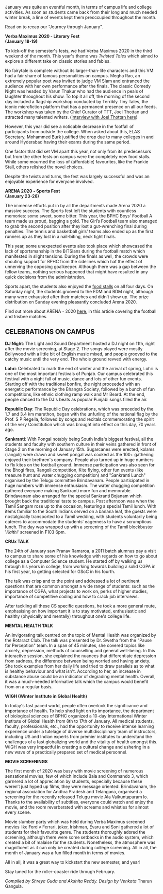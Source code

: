 <p><!-- wp:paragraph --></p>
<p>January was quite an eventful month, in terms of campus life and college activities. As soon as students came back from their long and much needed winter break, a line of events kept them preoccupied throughout the month.</p>
<p><!-- /wp:paragraph --></p>
<p><!-- wp:paragraph --></p>
<p>Read on to recap our “Journey through January”.</p>
<p><!-- /wp:paragraph --></p>
<p><!-- wp:paragraph --></p>
<p><strong>Verba Maximus 2020 - Literary Fest</strong><br /><strong>(January 18-19)</strong></p>
<p><!-- /wp:paragraph --></p>
<p><!-- wp:paragraph --></p>
<p>To kick-off the semester's fests, we had Verba Maximus 2020 in the third weekend of the month. This year's theme was <em>Twisted Tales</em> which aimed to explore a different take on classic stories and fables. </p>
<p><!-- /wp:paragraph --></p>
<p><!-- wp:paragraph --></p>
<p>No fairytale is complete without its larger-than-life characters and this VM had a fair share of famous personalities on campus. Megha Rao, an extremely popular poet was invited to judge VM Slam and entranced the audience with her own performance after the finals. The classic Comedy Night was headed by Varun Thakur who had the audience in peals of laughter throughout his show. To top it all off, the morning of the second day included a flagship workshop conducted by Terribly Tiny Tales, the iconic microfiction platform that has a permanent presence on all our feeds. The workshop was taken by the Chief Curator of TTT, Joel Thottan and attracted many talented writers. (<a href="https://bitshyd.news.blog/2020/02/01/interview-with-ttt-chief-curator-joel-thottan/">interview with Joel Thottan here</a>)</p>
<p><!-- /wp:paragraph --></p>
<p><!-- wp:paragraph --></p>
<p>However, this year did see a noticable decrease in the footfall of participants from outside the college. When asked about this, ELAS Secretary, Mohammed Burk justified the drop due to many colleges in and around Hyderabad having their exams during the same period.</p>
<p><!-- /wp:paragraph --></p>
<p><!-- wp:paragraph --></p>
<p>One factor that did set VM apart this year, not only from its predecessors but from the other fests on campus were the completely new food stalls. While some mourned the loss of (affordable) favourites, like the Frankie Stall, others relished the novel choices. </p>
<p><!-- /wp:paragraph --></p>
<p><!-- wp:paragraph --></p>
<p>Despite the twists and turns, the fest was largely successful and was an enjoyable experience for everyone involved.</p>
<p><!-- /wp:paragraph --></p>
<p><!-- wp:paragraph --></p>
<p><strong>ARENA 2020</strong> <strong>- Sports Fest<br />(January 23-26)</strong> </p>
<p><!-- /wp:paragraph --></p>
<p><!-- wp:paragraph --></p>
<p>The immense efforts put in by all the departments made Arena 2020 a massive success. The Sports fest left the students with countless memories: some sweet, some bitter. This year, the BPHC Boys' Football A team made us proud, bagging a gold. The Girl’s Football team also managed to grab the second position after they lost a gut-wrenching final during penalties. The tennis and basketball girls’ teams also ended up as the first runners up as they lost in a nail-biting, neck tight finals.</p>
<p><!-- /wp:paragraph --></p>
<p><!-- wp:paragraph --></p>
<p>This year, some unexpected events also took place which showcased the lack of sportsmanship in the BITSians during the football match which manifested in slight tensions. During the finals as well, the crowds were shouting support for BPHC from the sidelines which haf the effect of unnerving the opposing goalkeeper. Although there was a gap between the fellow teams, nothing serious happened that might have resulted in any quick decisions from the administration.</p>
<p><!-- /wp:paragraph --></p>
<p><!-- wp:paragraph --></p>
<p>Sports apart, the students also enjoyed the <a href="https://bitshyd.news.blog/2020/01/24/arena-2020-food-stalls-review/">food stalls</a> on all four days. On Saturday night, the students grooved to the EDM and BDM night, although many were exhausted after their matches and didn’t show up. The prize distribution on Sunday evening pleasantly concluded Arena 2020. </p>
<p><!-- /wp:paragraph --></p>
<p><!-- wp:paragraph --></p>
<p>Find out more about ARENA - 2020 <a href="https://bitshyd.news.blog/2020/02/06/arena-2020-football/">here</a>, in this article covering the football and frisbee matches.</p>
<p><!-- /wp:paragraph --></p>
<p><!-- wp:heading --></p>
<h2><strong>CELEBRATIONS ON CAMPUS</strong></h2>
<p><!-- /wp:heading --></p>
<p><!-- wp:paragraph --></p>
<p><strong>DJ Night</strong>: The Light and Sound Department hosted a DJ night on 11th, right after the movie screening, at Stage 2. The songs played were mostly Bollywood with a little bit of English music mixed, and people grooved to the catchy music until the very end. The whole ground revved with energy.</p>
<p><!-- /wp:paragraph --></p>
<p><!-- wp:paragraph --></p>
<p><strong>Lohri</strong>: Celebrated to mark the end of winter and the arrival of spring, Lohri is one of the most important festivals of Punjab. Our campus celebrated this festival with a night full of music, dance and lots of other fun events. Starting off with the traditional bonfire, the night proceeded with an energetic performance by the Bhangra Society, followed by a bunch of fun competitions, like ethnic clothing ramp walk and Mr Beard. At the end, people danced to the DJ's beats as popular Punjabi songs filled the air.</p>
<p><!-- /wp:paragraph --></p>
<p><!-- wp:paragraph --></p>
<p><strong>Republic Day</strong>: The Republic Day celebrations, which was preceded by the 1.7 and 3.4 km marathon, began with the unfurling of the national flag by the Prof. S P Regella, followed by songs and recitals commemorating the spirit of the very Constitution which was brought into effect on this day, 70 years ago.</p>
<p><!-- /wp:paragraph --></p>
<p><!-- wp:paragraph --></p>
<p><strong>Sankranti</strong>: With Pongal notably being South India's biggest festival, all the students and faculty with southern culture in their veins gathered in front of Stage 2 on the morning of January 15th. Sugarcanes were erected, kolams (rangoli) were drawn and sweet pongal was cooked as the 100+ gathering enjoyed their brethren's company. People also turned up in huge numbers to fly kites on the football ground. Immense participation was also seen for the Bhogi fires, Rangoli competition, Kite flying, other fun events (like treasure hunt and water chugging competition) and "Sankranti Lunch" organised by the Telugu committee Brindavanam. People participated in huge numbers with immense enthusiasm. The water chugging competition gathered everyone making Sankranti more fun and memorable. Brindavanam also arranged for the special Sankranti Bojanam which brought back the traditional taste to campus. Post afternoon was when the Tamil Sangam rose up to the occasion, featuring a special Tamil lunch. With items familiar to the South Indians served on a banana leaf, the guests were nostalgically transported to a Tamil wedding, with students voluntarily being caterers to accommodate the students’ eagerness to have a scrumptious lunch. The day was wrapped up with a screening of the Tamil blockbuster '<em>Kaithi</em>' screened in F103 6pm.</p>
<p><!-- /wp:paragraph --></p>
<p><!-- wp:paragraph --></p>
<p><strong>CRUx TALK</strong></p>
<p><!-- /wp:paragraph --></p>
<p><!-- wp:paragraph --></p>
<p>The 24th of January saw Pranav Ramaroa, a 2011 batch alumnus pay a visit to campus to share some of his knowledge with regards on how to go about college as a Computer Science student. He started off by walking us through his years in college, from working towards building a solid CGPA in his first year, to getting selected for GSoC in his fourth.&nbsp;</p>
<p><!-- /wp:paragraph --></p>
<p><!-- wp:paragraph --></p>
<p>The talk was crisp and to the point and addressed a lot of pertinent questions that are common amongst a wide range of students: such as the importance of CGPA, what projects to work on, perks of higher studies, importance of competitive coding and how to crack job interviews.&nbsp;</p>
<p><!-- /wp:paragraph --></p>
<p><!-- wp:paragraph --></p>
<p>After tackling all these CS specific questions, he took a more general route, emphasising on how important it is to stay motivated, enthusiastic and healthy (physically and mentally) throughout one's college life.&nbsp;&nbsp;</p>
<p><!-- /wp:paragraph --></p>
<p><!-- wp:paragraph --></p>
<p><strong>MENTAL HEALTH TALK</strong><strong>&nbsp; &nbsp; &nbsp; </strong><strong></strong></p>
<p><!-- /wp:paragraph --></p>
<p><!-- wp:paragraph --></p>
<p>An invigorating talk centred on the topic of Mental Health was organized by the Rotaract Club. The talk was presented by Dr. Swetha from the "Pause for Perception" team. In a span of 45 minutes, she covered topics like anxiety, depression, methods of counselling and general well-being. In this interactive session, she explained the nuances that differentiate depression from sadness, the difference between being worried and having anxiety. She took examples from her daily life and tried to draw parallels as to what is healthy behaviour and what isn't. According to her, an increase in substance abuse could be an indicator of degrading mental health. Overall, it was a much-needed informative talk which the campus would benefit from on a regular basis.</p>
<p><!-- /wp:paragraph --></p>
<p><!-- wp:paragraph --></p>
<p><strong>WIGH (Winter Institute in Global Health)&nbsp;</strong></p>
<p><!-- /wp:paragraph --></p>
<p><!-- wp:paragraph --></p>
<p>In today's fast paced world, people often overlook the significance and importance of health. To help shed light on its importance, the department of biological sciences of BPHC organized a 10-day International Winter Institute of Global Health from 8th to 17th of January. All medical students, faculty, professionals, etc., had the opportunity to receive intense learning experience under a tutelage of diverse multidisciplinary team of instructors, including US and Indian experts from premier institutes to understand the challenges of a fast globalizing world and the vitality of health amongst this. WIGH was very impactful in creating a cultural change and ushering in a new wave of a practically prepared set of medical personnel.</p>
<p><!-- /wp:paragraph --></p>
<p><!-- wp:paragraph --></p>
<p><strong>MOVIE SCREENINGS</strong></p>
<p><!-- /wp:paragraph --></p>
<p><!-- wp:paragraph --></p>
<p>The first month of 2020 was busy with movie screening of numerous sensational movies, few of which include Bala and Commando 3, which garnered a lot of appreciation by students, especially because these weren’t just hyped up films, they were message oriented. Brindavanam, the regional association for Andhra Pradesh and Telangana, organised a screening for the recently released Telugu movie Ala Vaikuntapuram lo. Thanks to the availability of subtitles, everyone could watch and enjoy the movie, and the room reverberated with screams and whistles for almost every scene. </p>
<p><!-- /wp:paragraph --></p>
<p><!-- wp:paragraph --></p>
<p>Movie slumber party which was held during Verba Maximus screened movies like Ford v Ferrari, joker, Irishman, Evaru and Soni gathered a lot of students for their favourite genre. The students thoroughly adored the screening, although there were some setbacks in the audio system, which created a bit of malaise for the students. Nonetheless, the atmosphere was magnificent as it can only be created during college screening. All in all, the month of January was a fun filled month in terms of movies.</p>
<p><!-- /wp:paragraph --></p>
<p><!-- wp:paragraph --></p>
<p>All in all, it was a great way to kickstart the new semester, and year!</p>
<p><!-- /wp:paragraph --></p>
<p><!-- wp:paragraph --></p>
<p>Stay tuned for the roller-coaster ride through February.</p>
<p><!-- /wp:paragraph --></p>
<p><!-- wp:paragraph --></p>
<p><em>Compiled by Shreya Guda and Akshita Reddy. Design by Venkata </em>Tharun Gangula.</p>
<p><!-- /wp:paragraph --></p>
